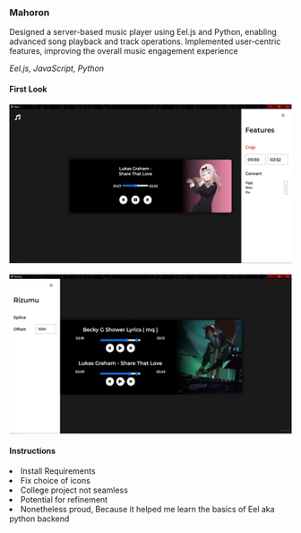 ### Mahoron
Designed a server-based music player using Eel.js and Python, enabling advanced song playback and track operations. Implemented user-centric features, improving the overall music engagement experience

*Eel.js, JavaScript, Python*

#### First Look
![instruction 1](./Pictures/pic1.png)
<br></br>
![instruction 1](./Pictures/pic2.png)


#### Instructions

<li> Install Requirements
<li> Fix choice of icons
<li> College project not seamless </li>
<li> Potential for refinement </li>
<li> Nonetheless proud, Because it helped me learn the basics of Eel aka python backend</li>

